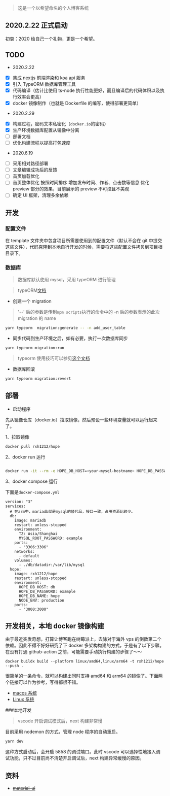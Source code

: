 > 这是一个以希望命名的个人博客系统

## 2020.2.22 正式启动

初衷：2020 给自己一个礼物，更是一个希望。

## TODO

- 2020.2.22

- [x] 集成 nextjs 前端渲染和 koa api 服务
- [x] 引入 TypeORM 数据库管理工具
- [x] 代码编译（估计比使用 ts-node 执行性能更好，而且编译后的代码体积以及执行效率会更高）
- [x] docker 镜像制作（也就是 Dockerfile 的编写，使得部署更简单）

- 2020.2.29

- [x] 构建过程，密码文本私密化（`docker.io`的密码）
- [x] 生产环境数据库配置从镜像中分离
- [ ] 部署文档
- [ ] 优化构建流程以提高打包速度

- 2020.6.19

- [ ] 采用相对路径部署
- [ ] 文章编辑成功后的反馈
- [ ] 首页加载优化
- [ ] 首页整体优化
      按照时间排序
      增加发布时间、作者、点击数等信息
      优化 preview 部分的效果，目前展示的 preview 不可控且不美观
- [ ] 确定 UI 框架，清理多余依赖

## 开发

### 配置文件

在 template 文件夹中包含项目所需要使用到的配置文件（默认不会在 git 中提交这些文件），代码克隆到本地自行开发的时候，需要将这些配置文件拷贝到项目根目录下。

### 数据库

> 数据库默认使用 mysql，采用 typeORM 进行管理

> typeORM[文档](https://typeorm.io/#/using-cli/installing-cli)

- 创建一个 migration

> '--' 后的参数是传到`npm scripts`执行的命令中的
> -n 后的参数表示的此次 migration 的 name

```bash
yarn typeorm  migration:generate -- -n add_user_table
```

- 同步代码到生产环境之后，如有必要，执行一次数据库同步

```bash
yarn typeorm migration:run
```

> typeorm 使用技巧可以参见[这个文档](./src/db/README.md)

- 数据库回滚

```bash
yarn typeorm migration:revert
```

## 部署

- 启动程序

先从镜像仓库（docker.io）拉取镜像，然后预设一些环境变量就可以运行起来了。

1、拉取镜像

```bash
docker pull rxh1212/hope
```

2、docker run 运行

```bash

docker run -it --rm -e HOPE_DB_HOST=<your-mysql-hostname> HOPE_DB_PASSWORD=<your-mysql-password> -p 3000:3000 --name hope  rxh1212/hope
```

3、docker compose 运行

下面是`docker-compose.yml`

```text
version: "3"
services:
  # 在arm中，mariadb就是mysql的替代品，接口一致，占用资源比较少。
  db:
    image: mariadb
    restart: unless-stopped
    environment:
      TZ: Asia/Shanghai
      MYSQL_ROOT_PASSWORD: example
    ports:
      - "3306:3306"
    networks:
      - default
    volumes:
      - ./db/datadir:/var/lib/mysql
  hope:
    image: rxh1212/hope
    restart: unless-stopped
    environment:
      HOPE_DB_HOST: db
      HOPE_DB_PASSWORD: example
      HOPE_DB_NAME: hope
      NODE_ENV: production
    ports:
      - "3000:3000"
```

## 开发相关，本地 docker 镜像构建

由于最近突发奇想，打算让博客跑在树莓派上，去除对于海外 vps 的倒数第二个依赖。因此不得不好好研究了下 docker 多架构构建的方式，于是有了以下步骤。在没有打通 github-action 之前，可能需要手动执行构建的步骤了～～

```
docker buildx build --platform linux/amd64,linux/arm64 -t rxh1212/hope --push .
```

很简单的一条命令，就可以构建出同时支持 amd64 和 arm64 的镜像了。下面两个链接可以作为参考，写得都很不错。

- [macos 系统](https://docs.docker.com/docker-for-mac/multi-arch/)
- [Linux 系统](https://www.infoq.cn/article/V9Qj0fJj6HsGYQ0LpHxg)

###本地开发

> vscode 开启调试模式后，next 构建非常慢

目前采用 nodemon 的方式，管理 node 程序的自动重启。

```bash
yarn dev
```

这种方式启动后，会开启 5858 的调试端口。此时 vscode 可以选择性地接入调试功能，只不过目前尚不清楚开启调试后，next 构建异常缓慢的原因。

## 资料

- ~~[material-ui](https://material-ui.com/zh/guides/server-rendering/)~~
